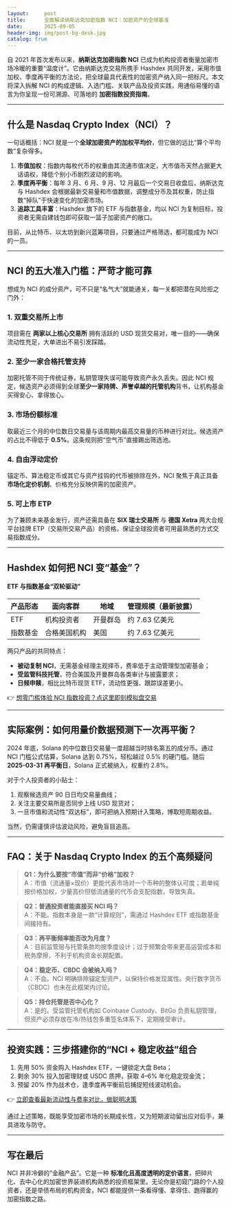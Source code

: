 ```yaml
---
layout:     post
title:      全面解读纳斯达克加密指数 NCI：加密资产的全球基准
date:       2025-09-05
header-img: img/post-bg-desk.jpg
catalog: true
---
```


自 2021 年首次发布以来，**纳斯达克加密指数 NCI** 已成为机构投资者衡量加密市场冷暖的重要“温度计”。它由纳斯达克交易所携手 Hashdex 共同开发，采用市值加权、季度再平衡的方法论，把全球最具代表性的加密资产纳入同一把标尺。本文将深入拆解 NCI 的构成逻辑、入选门槛、关联产品及投资实践，用通俗易懂的语言为你呈现一份可溯源、可落地的 **加密指数投资指南**。

---

## 什么是 Nasdaq Crypto Index（NCI）？

一句话概括：NCI 就是一个**全球加密资产的加权平均价**，但它做的远比“算个平均数”复杂得多。

1. **市值加权**：指数内每枚代币的权重由其流通市值决定，大市值币天然占据更大话语权，降低个别小币剧烈波动的影响。  
2. **季度再平衡**：每年 3 月、6 月、9 月、12 月最后一个交易日收盘后，纳斯达克与 Hashdex 会根据最新交易量和市值数据，调整成分币及其权重，防止指数“掉队”于快速变化的加密市场。  
3. **追踪工具丰富**：Hashdex 旗下的 ETF 与指数基金，均以 NCI 为复制目标，投资者无需自建钱包即可获取一篮子加密资产的敞口。  

目前，从比特币、以太坊到新兴蓝筹项目，只要通过严格筛选，都可能成为 NCI 的一员。

---

## NCI 的五大准入门槛：严苛才能可靠

想成为 NCI 的成分资产，可不只是“名气大”就能通关，每一关都把潜在风险拒之门外：

### 1. 双重交易所上市  
项目需在 **两家以上核心交易所** 拥有活跃的 USD 现货交易对，唯一目的——确保流动性充足，大单进出不易引发踩踏。

### 2. 至少一家合格托管支持  
加密托管不同于传统证券，私钥管理失误可能导致资产永久丢失。因此 NCI 规定，候选资产必须得到全球**至少一家持牌、声誉卓越的托管机构**背书，让机构基金买得安心、拿得放心。

### 3. 市场份额标准  
取最近三个月的中位数日交易量与该周期内最高交易量的币种进行对比，候选资产的占比不得低于 **0.5%**。这条规则把“空气币”直接踢出筛选池。

### 4. 自由浮动定价  
锚定币、算法稳定币或其它与资产挂钩的代币被排除在外，NCI 聚焦于真正具备**市场化定价机制**、价格充分反映供需的加密资产。

### 5. 可上市 ETP  
为了兼顾未来基金发行，资产还需具备在 **SIX 瑞士交易所** 与 **德国 Xetra** 两大合规平台挂牌 ETP（交易所交易产品）的资格，保证全球投资者可用最熟悉的方式交易指数成分。

---

## Hashdex 如何把 NCI 变“基金”？

#### ETF 与指数基金“双轮驱动”

| 产品形态 | 面向客群        | 地域    | 管理规模（最新披露） |
|----------|-----------------|---------|----------------------|
| ETF      | 机构投资者      | 开曼群岛| 约 7.63 亿美元       |
| 指数基金 | 合格美国机构    | 美国    | 约 7.63 亿美元       |

两只产品的共同特点：

- **被动复制 NCI**，无需基金经理主观择币，费率低于主动管理型加密基金；  
- **受监管科技托管**，符合美国及开曼群岛各类审计与披露要求；  
- **日频申赎**，相比比特币现货 ETF，流动性更强、跟踪误差更小。

👉 [想零门槛体验 NCI 指数投资？点这里即刻模拟盘交易](https://okxdog.com/)

---

## 实际案例：如何用量价数据预测下一次再平衡？

2024 年底，Solana 的中位数日交易量一度超越当时排名第五的成分币。通过 NCI 门槛公式估算，Solana 达到 0.75%，轻松越过 0.5% 的硬门槛。随后 **2025-03-31 再平衡日**，Solana 正式被纳入，权重约 2.8%。

对于个人投资者的小贴士：

1. 观察候选资产 90 日日均交易量曲线；  
2. 关注主要交易所是否同步上线 USD 现货对；  
3. 一旦市值和流动性“双达标”，即可把纳入预期计入策略，博取短周期收益。

当然，仍需谨慎评估波动风险，避免盲目追高。

---

## FAQ：关于 Nasdaq Crypto Index 的五个高频疑问

> **Q1：为什么要按“市值”而非“价格”加权？**  
> A：市值（流通量×现价）更能代表市场对一个币种的整体认可度；若单纯按价格加权，少量高价但低流通量的代币会支配指数，导致失真。

> **Q2：普通投资者能直接买 NCI 吗？**  
> A：不能。指数本身是一款“计算规则”，需通过 Hashdex ETF 或指数基金间接持有。

> **Q3：再平衡频率能否改为月度？**  
> A：目前监管层与托管条款均按季度设计；过于频繁会带来更高运营成本和税务摩擦，不利于机构资金长期配置。

> **Q4：稳定币、CBDC 会被纳入吗？**  
> A：不会。NCI 明确排除锚定型资产，以保持价格发现属性。央行数字货币（CBDC）也未在此框架内讨论。

> **Q5：持仓托管是否中心化？**  
> A：是的。受监管托管机构如 Coinbase Custody、BitGo 负责私钥管理，但资产必须存放在冷/热钱包多重签名体系下，定期接受审计。

---

## 投资实践：三步搭建你的“NCI + 稳定收益”组合

1. 先用 50% 资金购入 Hashdex ETF，一键锁定大盘 Beta；  
2. 剩余 30% 投入加密理财或 USDC 质押，获取 4–6% 年化稳定现金流；  
3. 预留 20% 作为战术仓，逢季度再平衡前后捕捉短线波动机会。  

👉 [立即查看最新流动性与费率对比，做聪明决策](https://okxdog.com/)

通过上述策略，既能享受加密市场的长期成长性，又为短期波动留出应对后手，兼具进攻与防守。

---

## 写在最后

NCI 并非冷僻的“金融产品”。它是一种 **标准化且高度透明的定价语言**，把碎片化、去中心化的加密世界装进机构熟悉的投资框架里。无论你是初窥门路的个人投资者，还是举债布局的机构资金，NCI 都能提供一条看得懂、拿得住、跑得赢的加密指数之路。